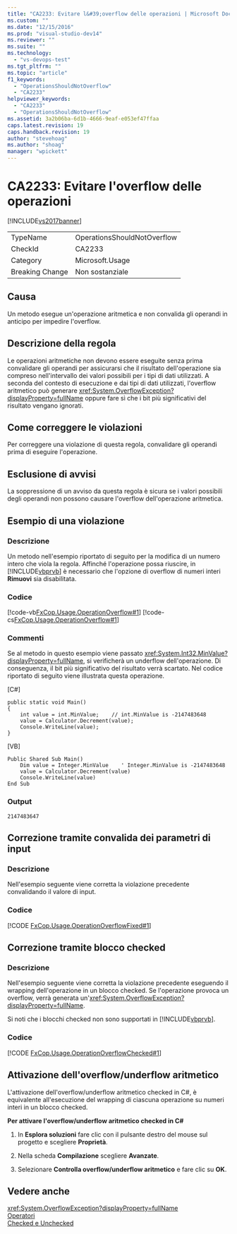 ```yaml
---
title: "CA2233: Evitare l&#39;overflow delle operazioni | Microsoft Docs"
ms.custom: ""
ms.date: "12/15/2016"
ms.prod: "visual-studio-dev14"
ms.reviewer: ""
ms.suite: ""
ms.technology: 
  - "vs-devops-test"
ms.tgt_pltfrm: ""
ms.topic: "article"
f1_keywords: 
  - "OperationsShouldNotOverflow"
  - "CA2233"
helpviewer_keywords: 
  - "CA2233"
  - "OperationsShouldNotOverflow"
ms.assetid: 3a2b06ba-6d1b-4666-9eaf-e053ef47ffaa
caps.latest.revision: 19
caps.handback.revision: 19
author: "stevehoag"
ms.author: "shoag"
manager: "wpickett"
---
```

# CA2233: Evitare l&#39;overflow delle operazioni
[!INCLUDE[vs2017banner](../code-quality/includes/vs2017banner.md)]

|||  
|-|-|  
|TypeName|OperationsShouldNotOverflow|  
|CheckId|CA2233|  
|Category|Microsoft.Usage|  
|Breaking Change|Non sostanziale|  
  
## Causa  
 Un metodo esegue un'operazione aritmetica e non convalida gli operandi in anticipo per impedire l'overflow.  
  
## Descrizione della regola  
 Le operazioni aritmetiche non devono essere eseguite senza prima convalidare gli operandi per assicurarsi che il risultato dell'operazione sia compreso nell'intervallo dei valori possibili per i tipi di dati utilizzati.  A seconda del contesto di esecuzione e dai tipi di dati utilizzati, l'overflow aritmetico può generare <xref:System.OverflowException?displayProperty=fullName> oppure fare sì che i bit più significativi del risultato vengano ignorati.  
  
## Come correggere le violazioni  
 Per correggere una violazione di questa regola, convalidare gli operandi prima di eseguire l'operazione.  
  
## Esclusione di avvisi  
 La soppressione di un avviso da questa regola è sicura se i valori possibili degli operandi non possono causare l'overflow dell'operazione aritmetica.  
  
## Esempio di una violazione  
  
### Descrizione  
 Un metodo nell'esempio riportato di seguito per la modifica di un numero intero che viola la regola.  Affinché l'operazione possa riuscire, in [!INCLUDE[vbprvb](../code-quality/includes/vbprvb_md.md)] è necessario che l'opzione di overflow di numeri interi **Rimuovi** sia disabilitata.  
  
### Codice  
 [!code-vb[FxCop.Usage.OperationOverflow#1](../code-quality/codesnippet/VisualBasic/ca2233-operations-should-not-overflow_1.vb)]
 [!code-cs[FxCop.Usage.OperationOverflow#1](../code-quality/codesnippet/CSharp/ca2233-operations-should-not-overflow_1.cs)]  
  
### Commenti  
 Se al metodo in questo esempio viene passato <xref:System.Int32.MinValue?displayProperty=fullName>, si verificherà un underflow dell'operazione.  Di conseguenza, il bit più significativo del risultato verrà scartato.  Nel codice riportato di seguito viene illustrata questa operazione.  
  
 \[C\#\]  
  
```  
public static void Main()  
{  
    int value = int.MinValue;    // int.MinValue is -2147483648   
    value = Calculator.Decrement(value);   
    Console.WriteLine(value);  
}  
```  
  
 \[VB\]  
  
```  
Public Shared Sub Main()       
    Dim value = Integer.MinValue    ' Integer.MinValue is -2147483648   
    value = Calculator.Decrement(value)   
    Console.WriteLine(value)   
End Sub  
```  
  
### Output  
  
```  
2147483647  
```  
  
## Correzione tramite convalida dei parametri di input  
  
### Descrizione  
 Nell'esempio seguente viene corretta la violazione precedente convalidando il valore di input.  
  
### Codice  
 [!CODE [FxCop.Usage.OperationOverflowFixed#1](../CodeSnippet/VS_Snippets_CodeAnalysis/FxCop.Usage.OperationOverflowFixed#1)]  
  
## Correzione tramite blocco checked  
  
### Descrizione  
 Nell'esempio seguente viene corretta la violazione precedente eseguendo il wrapping dell'operazione in un blocco checked.  Se l'operazione provoca un overflow, verrà generata un'<xref:System.OverflowException?displayProperty=fullName>.  
  
 Si noti che i blocchi checked non sono supportati in [!INCLUDE[vbprvb](../code-quality/includes/vbprvb_md.md)].  
  
### Codice  
 [!CODE [FxCop.Usage.OperationOverflowChecked#1](../CodeSnippet/VS_Snippets_CodeAnalysis/FxCop.Usage.OperationOverflowChecked#1)]  
  
## Attivazione dell'overflow\/underflow aritmetico  
 L'attivazione dell'overflow\/underflow aritmetico checked in C\#, è equivalente all'esecuzione del wrapping di ciascuna operazione su numeri interi in un blocco checked.  
  
 **Per attivare l'overflow\/underflow aritmetico checked in C\#**  
  
1.  In **Esplora soluzioni** fare clic con il pulsante destro del mouse sul progetto e scegliere **Proprietà**.  
  
2.  Nella scheda **Compilazione** scegliere **Avanzate**.  
  
3.  Selezionare **Controlla overflow\/underflow aritmetico** e fare clic su **OK**.  
  
## Vedere anche  
 <xref:System.OverflowException?displayProperty=fullName>   
 [Operatori](/dotnet/csharp/language-reference/operators/index)   
 [Checked e Unchecked](/dotnet/csharp/language-reference/keywords/checked-and-unchecked)
